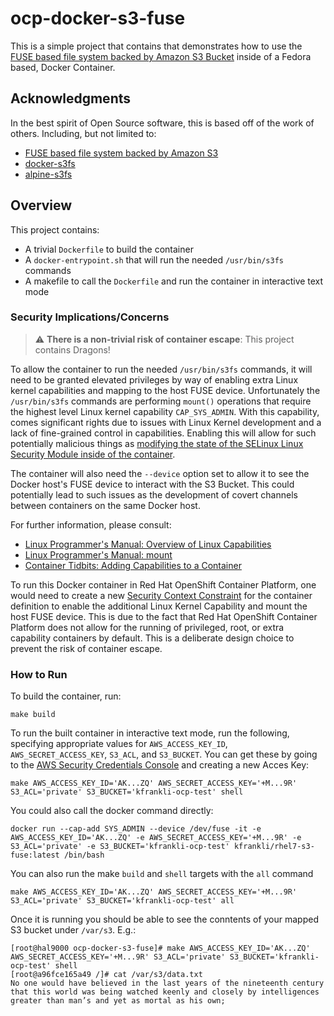 # ocp-docker-s3-fuse

This is a simple project that contains that demonstrates how to use the [FUSE based file system backed by Amazon S3 Bucket](https://github.com/s3fs-fuse/s3fs-fuse) inside of a Fedora based, Docker Container.

## Acknowledgments

In the best spirit of Open Source software, this is based off of the work of others. Including, but not limited to:

* [FUSE based file system backed by Amazon S3](https://github.com/s3fs-fuse/s3fs-fuse)
* [docker-s3fs](https://github.com/xueshanf/docker-s3fs)
* [alpine-s3fs](https://github.com/rjocoleman/docker-alpine-s3fs)

## Overview

This project contains:

* A trivial `Dockerfile` to build the container
* A `docker-entrypoint.sh` that will run the needed `/usr/bin/s3fs` commands
* A makefile to call the `Dockerfile` and run the container in interactive text mode

### Security Implications/Concerns

> :warning: **There is a non-trivial risk of container escape**: This project contains Dragons!

To allow the container to run the needed `/usr/bin/s3fs` commands, it will need to be granted elevated privileges by way of enabling extra Linux kernel capabilities and mapping to the host FUSE device. Unfortunately the `/usr/bin/s3fs` commands are performing `mount()` operations that require the highest level Linux kernel capability `CAP_SYS_ADMIN`. With this capability, comes significant rights due to issues with Linux Kernel development and a lack of fine-grained control in capabilities. Enabling this will allow for such potentially malicious things as [modifying the state of the SELinux Linux Security Module inside of the container](https://www.redhat.com/en/blog/container-tidbits-adding-capabilities-container).

The container will also need the `--device` option set to allow it to see the Docker host's FUSE device to interact with the S3 Bucket. This could potentially lead to such issues as the development of covert channels between containers on the same Docker host.

For further information, please consult:

* [Linux Programmer's Manual: Overview of Linux Capabilities](http://man7.org/linux/man-pages/man7/capabilities.7.html)
* [Linux Programmer's Manual: mount](http://man7.org/linux/man-pages/man2/mount.2.html)
* [Container Tidbits: Adding Capabilities to a Container](https://www.redhat.com/en/blog/container-tidbits-adding-capabilities-container)

To run this Docker container in Red Hat OpenShift Container Platform, one would need to create a new [Security Context Constraint](https://docs.openshift.com/container-platform/3.11/admin_guide/manage_scc.html#provide-additional-capabilities) for the container definition to enable the additional Linux Kernel Capability and mount the host FUSE device. This is due to the fact that Red Hat OpenShift Container Platform does not allow for the running of privileged, root, or extra capability containers by default. This is a deliberate design choice to prevent the risk of container escape.

### How to Run

To build the container, run:

```
make build
```

To run the built container in interactive text mode, run the following, specifying appropriate values for `AWS_ACCESS_KEY_ID`, `AWS_SECRET_ACCESS_KEY`, `S3_ACL`, and `S3_BUCKET`. You can get these by going to the [AWS Security Credentials Console](https://console.aws.amazon.com/iam/home?#/security_credentials) and creating a new Acces Key:

```
make AWS_ACCESS_KEY_ID='AK...ZQ' AWS_SECRET_ACCESS_KEY='+M...9R' S3_ACL='private' S3_BUCKET='kfrankli-ocp-test' shell
```

You could also call the docker command directly:

```
docker run --cap-add SYS_ADMIN --device /dev/fuse -it -e AWS_ACCESS_KEY_ID='AK...ZQ' -e AWS_SECRET_ACCESS_KEY='+M...9R' -e S3_ACL='private' -e S3_BUCKET='kfrankli-ocp-test' kfrankli/rhel7-s3-fuse:latest /bin/bash
```

You can also run the make `build` and `shell` targets with the `all` command

```
make AWS_ACCESS_KEY_ID='AK...ZQ' AWS_SECRET_ACCESS_KEY='+M...9R' S3_ACL='private' S3_BUCKET='kfrankli-ocp-test' all
```

Once it is running you should be able to see the conntents of your mapped S3 bucket under `/var/s3`. E.g.:

```
[root@hal9000 ocp-docker-s3-fuse]# make AWS_ACCESS_KEY_ID='AK...ZQ' AWS_SECRET_ACCESS_KEY='+M...9R' S3_ACL='private' S3_BUCKET='kfrankli-ocp-test' shell
[root@a96fce165a49 /]# cat /var/s3/data.txt
No one would have believed in the last years of the nineteenth century that this world was being watched keenly and closely by intelligences greater than man’s and yet as mortal as his own;
```
